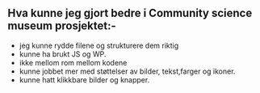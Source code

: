 
Hva kunne jeg gjort bedre i Community science museum prosjektet:-
-----------------------------------------------------------------


- jeg kunne rydde filene og strukturere dem riktig
- kunne ha brukt JS og WP.
- ikke mellom rom mellom kodene
- kunne jobbet mer med støttelser av bilder, tekst,farger og ikoner.
- kunne hatt klikkbare bilder og knapper.
